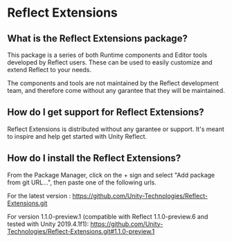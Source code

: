 # Reflect Extensions

## What is the Reflect Extensions package?

This package is a series of both Runtime components and Editor tools developed by Reflect users. These can be used to easily customize and extend Reflect to your needs.

The components and tools are not maintained by the Reflect development team, and therefore come without any garantee that they will be maintained.


## How do I get support for Reflect Extensions?

Reflect Extensions is distributed without any garantee or support. It's meant to inspire and help get started with Unity Reflect.

## How do I install the Reflect Extensions?

From the Package Manager, click on the + sign and select "Add package from git URL...", then paste one of the following urls.

For the latest version :
https://github.com/Unity-Technologies/Reflect-Extensions.git

For version 1.1.0-preview.1 (compatible with Reflect 1.1.0-preview.6 and tested with Unity 2019.4.1f1):
https://github.com/Unity-Technologies/Reflect-Extensions.git#1.1.0-preview.1


